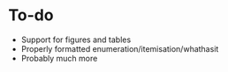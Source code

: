 To-do
=====

* Support for figures and tables
* Properly formatted enumeration/itemisation/whathasit
* Probably much more
